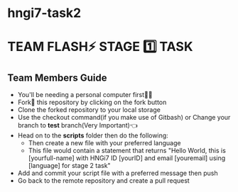 # hngi7-task2
# TEAM FLASH:zap: STAGE :one: TASK

## Team Members Guide
- You'll be needing a personal computer first:technologist:
- Fork:fork_and_knife: this repository by clicking on the fork button
- Clone the forked repository to your local storage
- Use the checkout command(if you make use of Gitbash) or Change your branch to **test** branch(Very Important):point_left:
- Head on to the **scripts** folder then do the following:
  - Then create a new file with your preferred language
  - This file would contain a statement that returns "Hello World, this is [yourfull-name] with HNGi7 ID [yourID] and email [youremail] using [language] for stage 2 task"
- Add and commit your script file with a preferred message then push
- Go back to the remote repository and create a pull request
